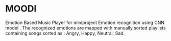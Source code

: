 # MOODI
Emotion Based Music Player for miniproject
Emotion recognition using CNN model . The recognized emotions are mapped with manually sorted playlists containing songs sorted as : Angry, Happy, Neutral, Sad.
